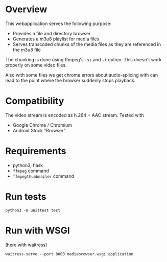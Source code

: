 # Overview

This webapplication serves the following purpose:

* Provides a file and directory browser
* Generates a m3u8 playlist for media files
* Serves transcoded chunks of the media files as they are referenced in the m3u8 file

The chunking is done using ffmpeg's `-ss` and `-t` option.
This doesn't work properly on some video files.

Also with some files we get chrome errors about audio-splicing with can lead to the point where the browser suddenly
stops playback.

# Compatibility

The video stream is encoded as h.264 + AAC stream. Tested with

* Google Chrome / Chromium
* Android Stock "Browser"

# Requirements

* python3, flask
* `ffmpeg` command
* `ffmpegthumbnailer` command

# Run tests

    python3 -m unittest test

# Run with WSGI

(here with waitress)

    waitress-serve --port 8000 mediabrowser.wsgi:application
